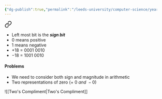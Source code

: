 ```yaml
---
{"dg-publish":true,"permalink":"/leeds-university/computer-science/year-1/computer-architecture/section-4-representing-numbers/signed-integer-representation/signed-integer-representation/"}
---
```



<div class="transclusion internal-embed is-loaded"><a class="markdown-embed-link" href="/leeds-university/computer-science/year-1/computer-architecture/section-4-representing-numbers/signed-integer-representation/sign-magnitude-representation/" aria-label="Open link"><svg xmlns="http://www.w3.org/2000/svg" width="24" height="24" viewBox="0 0 24 24" fill="none" stroke="currentColor" stroke-width="2" stroke-linecap="round" stroke-linejoin="round" class="svg-icon lucide-link"><path d="M10 13a5 5 0 0 0 7.54.54l3-3a5 5 0 0 0-7.07-7.07l-1.72 1.71"></path><path d="M14 11a5 5 0 0 0-7.54-.54l-3 3a5 5 0 0 0 7.07 7.07l1.71-1.71"></path></svg></a><div class="markdown-embed">




- Left most bit is the ***sign bit***
- 0 means positive
- 1 means negative
- $+18\ =\ 0001\ 0010$
- $-18\ =\ 1001\ 0010$
#### Problems
- We need to consider both sign and magnitude in arithmetic
- Two representations of zero $(+\ 0\ and\ -0)$


</div></div>

![[Two's Compliment\|Two's Compliment]]
